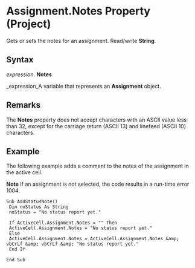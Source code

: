 
# Assignment.Notes Property (Project)

Gets or sets the notes for an assignment. Read/write  **String**.


## Syntax

 _expression_. **Notes**

 _expression_A variable that represents an  **Assignment** object.


## Remarks

The  **Notes** property does not accept characters with an ASCII value less than 32, except for the carriage return (ASCII 13) and linefeed (ASCII 10) characters.


## Example

The following example adds a comment to the notes of the assignment in the active cell.


 **Note**  If an assignment is not selected, the code results in a run-time error 1004. 


```
Sub AddStatusNote() 
 Dim noStatus As String 
 noStatus = "No status report yet." 
 
 If ActiveCell.Assignment.Notes = "" Then 
 ActiveCell.Assignment.Notes = "No status report yet." 
 Else 
 ActiveCell.Assignment.Notes = ActiveCell.Assignment.Notes &amp; vbCrLf &amp; vbCrLf &amp; "No status report yet." 
 End If 
 
End Sub 

```

